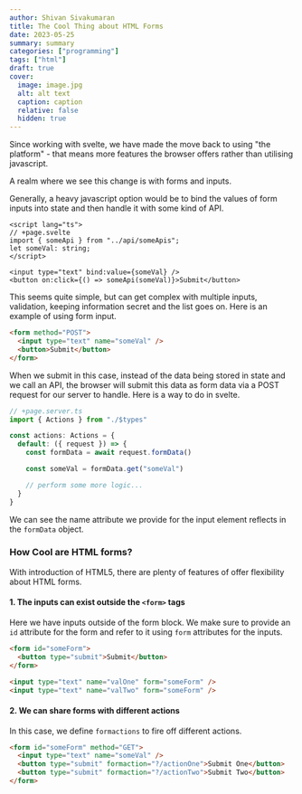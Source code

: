 ```yaml
---
author: Shivan Sivakumaran
title: The Cool Thing about HTML Forms
date: 2023-05-25
summary: summary
categories: ["programming"]
tags: ["html"]
draft: true
cover:
  image: image.jpg
  alt: alt text
  caption: caption
  relative: false
  hidden: true
---
```


Since working with svelte, we have made the move back to using "the platform" - that means more features the browser offers rather than utilising javascript.

A realm where we see this change is with forms and inputs.

Generally, a heavy javascript option would be to bind the values of form inputs into state and then handle it with some kind of API.

```svelte
<script lang="ts">
// +page.svelte
import { someApi } from "../api/someApis";
let someVal: string;
</script>

<input type="text" bind:value={someVal} />
<button on:click={() => someApi(someVal)}>Submit</button>
```

This seems quite simple, but can get complex with multiple inputs, validation, keeping information secret and the list goes on. Here is an example of using form input.

```html
<form method="POST">
  <input type="text" name="someVal" />
  <button>Submit</button>
</form>
```

When we submit in this case, instead of the data being stored in state and we call an API, the browser will submit this data as form data via a POST request for our server to handle. Here is a way to do in svelte.

```typescript
// +page.server.ts
import { Actions } from "./$types"

const actions: Actions = {
  default: ({ request }) => {
    const formData = await request.formData()

    const someVal = formData.get("someVal")

    // perform some more logic...
  }
}
```

We can see the name attribute we provide for the input element reflects in the `formData` object.

### How Cool are HTML forms?

With introduction of HTML5, there are plenty of features of offer flexibility about HTML forms.

#### 1. The inputs can exist outside the `<form>` tags


Here we have inputs outside of the form block. We make sure to provide an `id` attribute for the form and refer to it using `form` attributes for the inputs.

```html
<form id="someForm">
  <button type="submit">Submit</button>
</form>

<input type="text" name="valOne" form="someForm" />
<input type="text" name="valTwo" form="someForm" />
```

#### 2. We can share forms with different actions

In this case, we define `formactions` to fire off different actions.
```html
<form id="someForm" method="GET">
  <input type="text" name="someVal" />
  <button type="submit" formaction="?/actionOne">Submit One</button>
  <button type="submit" formaction="?/actionTwo">Submit Two</button>
</form>
```
